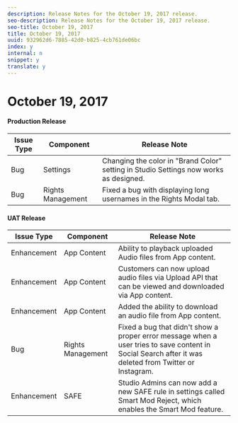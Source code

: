 ```yaml
---
description: Release Notes for the October 19, 2017 release.
seo-description: Release Notes for the October 19, 2017 release.
seo-title: October 19, 2017
title: October 19, 2017
uuid: 932962d6-7885-42d0-b825-4cb761de06bc
index: y
internal: n
snippet: y
translate: y
---
```


# October 19, 2017


#### Production Release
|  **Issue Type** | **Component** | **Release Note** |
|---|---|---|
|  Bug | Settings | Changing the color in "Brand Color" setting in Studio Settings now works as designed.  |
|  Bug | Rights Management | Fixed a bug with displaying long usernames in the Rights Modal tab. |


#### UAT Release
|  **Issue Type** | **Component** | **Release Note** |
|---|---|---|
|  Enhancement | App Content | Ability to playback uploaded Audio files from App content. |
|  Enhancement | App Content | Customers can now upload audio files via Upload API that can be viewed and downloaded via App content. |
|  Enhancement | App Content | Added the ability to download an audio file from App content. |
|  Bug | Rights Management | Fixed a bug that didn't show a proper error message when a user tries to save content in Social Search after it was deleted from Twitter or Instagram. |
|  Enhancement | SAFE | Studio Admins can now add a new SAFE rule in settings called Smart Mod Reject, which enables the Smart Mod feature. |

